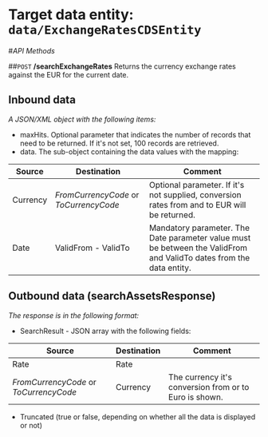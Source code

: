 # Target data entity: `data/ExchangeRatesCDSEntity`

#_API Methods_

##`POST` **/searchExchangeRates**
Returns the currency exchange rates against the EUR for the current date.

## Inbound data

_A JSON/XML object with the following items:_
- maxHits. Optional parameter that indicates the number of records that need to be returned. If it's not set, 100 records are retrieved.
- data. The sub-object containing the data values with the mapping:

| Source | Destination | Comment |
|--|--|--|
| Currency | _FromCurrencyCode_ or _ToCurrencyCode_| Optional parameter. If it's not supplied, conversion rates from and to EUR will be returned. |
| Date | ValidFrom - ValidTo | Mandatory parameter. The Date parameter value must be between the ValidFrom and ValidTo dates from the data entity. |

## Outbound data (searchAssetsResponse)
_The response is in the following format:_
- SearchResult - JSON array with the following fields:

| Source | Destination | Comment |
|--|--|--|
| Rate | Rate | |
| _FromCurrencyCode_ or _ToCurrencyCode_ | Currency | The currency it's conversion from or to Euro is shown. |
- Truncated (true or false, depending on whether all the data is displayed or not)

